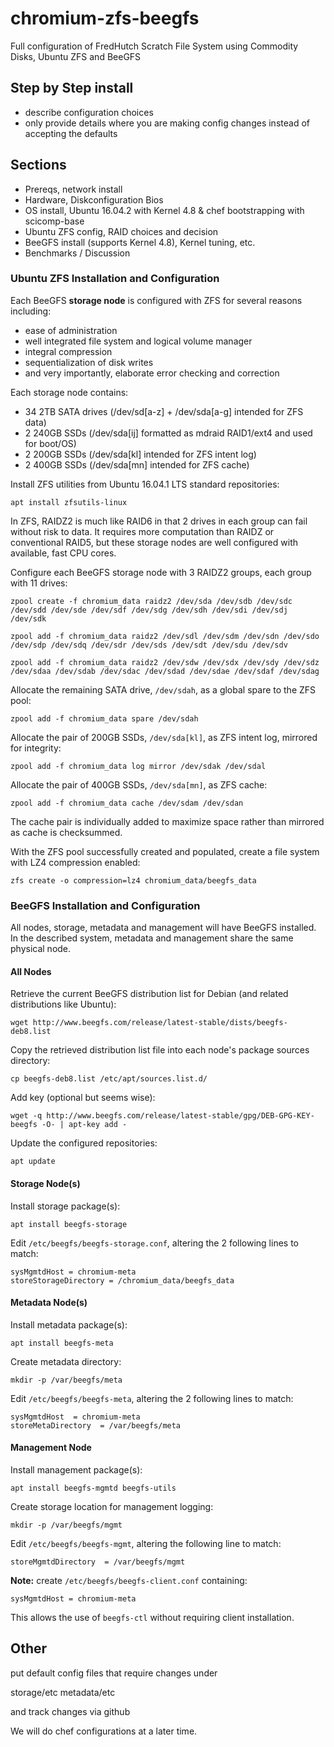 # chromium-zfs-beegfs
Full configuration of FredHutch Scratch File System using Commodity Disks, Ubuntu ZFS and BeeGFS


Step by Step install
--------------------

- describe configuration choices 
- only provide details where you are making config changes instead of accepting the defaults 

Sections
--------

* Prereqs, network install 
* Hardware, Diskconfiguration Bios
* OS install, Ubuntu 16.04.2 with Kernel 4.8 & chef bootstrapping with scicomp-base 
* Ubuntu ZFS config, RAID choices and decision 
* BeeGFS install (supports Kernel 4.8), Kernel tuning, etc. 
* Benchmarks / Discussion

### Ubuntu ZFS Installation and Configuration
Each BeeGFS **storage node** is configured with ZFS for several reasons including: 
* ease of administration
* well integrated file system and logical volume manager
* integral compression
* sequentialization of disk writes
* and very importantly, elaborate error checking and correction

Each storage node contains: 
* 34 2TB SATA drives (/dev/sd[a-z] + /dev/sda[a-g] intended for ZFS data)
* 2 240GB SSDs (/dev/sda[ij] formatted as mdraid RAID1/ext4 and used for boot/OS)
* 2 200GB SSDs (/dev/sda[kl] intended for ZFS intent log)
* 2 400GB SSDs (/dev/sda[mn] intended for ZFS cache)

Install ZFS utilities from Ubuntu 16.04.1 LTS standard repositories:

`apt install zfsutils-linux`

In ZFS, RAIDZ2 is much like RAID6 in that 2 drives in each group can fail without risk to data. It requires more computation than RAIDZ or conventional RAID5, but these storage nodes are well configured with available, fast CPU cores.

Configure each BeeGFS storage node with 3 RAIDZ2 groups, each group with 11 drives:
```
zpool create -f chromium_data raidz2 /dev/sda /dev/sdb /dev/sdc /dev/sdd /dev/sde /dev/sdf /dev/sdg /dev/sdh /dev/sdi /dev/sdj /dev/sdk

zpool add -f chromium_data raidz2 /dev/sdl /dev/sdm /dev/sdn /dev/sdo /dev/sdp /dev/sdq /dev/sdr /dev/sds /dev/sdt /dev/sdu /dev/sdv

zpool add -f chromium_data raidz2 /dev/sdw /dev/sdx /dev/sdy /dev/sdz /dev/sdaa /dev/sdab /dev/sdac /dev/sdad /dev/sdae /dev/sdaf /dev/sdag
```

Allocate the remaining SATA drive, `/dev/sdah`, as a global spare to the ZFS pool:

`zpool add -f chromium_data spare /dev/sdah`

Allocate the pair of 200GB SSDs, `/dev/sda[kl]`, as ZFS intent log, mirrored for integrity:

`zpool add -f chromium_data log mirror /dev/sdak /dev/sdal`

Allocate the pair of 400GB SSDs, `/dev/sda[mn]`, as ZFS cache:

`zpool add -f chromium_data cache /dev/sdam /dev/sdan`

The cache pair is individually added to maximize space rather than mirrored as cache is checksummed.

With the ZFS pool successfully created and populated, create a file system with LZ4 compression enabled:

`zfs create -o compression=lz4 chromium_data/beegfs_data`

### BeeGFS Installation and Configuration
All nodes, storage, metadata and management will have BeeGFS installed.  In the described system, metadata and management share the same physical node.

#### All Nodes
Retrieve the current BeeGFS distribution list for Debian (and related distributions like Ubuntu):

`wget http://www.beegfs.com/release/latest-stable/dists/beegfs-deb8.list`

Copy the retrieved distribution list file into each node's package sources directory:

`cp beegfs-deb8.list /etc/apt/sources.list.d/`

Add key (optional but seems wise):

`wget -q http://www.beegfs.com/release/latest-stable/gpg/DEB-GPG-KEY-beegfs -O- | apt-key add -`

Update the configured repositories:

`apt update`

#### Storage Node(s)
Install storage package(s):

`apt install beegfs-storage`

Edit `/etc/beegfs/beegfs-storage.conf`, altering the 2 following lines to match:
```
sysMgmtdHost = chromium-meta
storeStorageDirectory = /chromium_data/beegfs_data
```

#### Metadata Node(s)
Install metadata package(s):

`apt install beegfs-meta`

Create metadata directory:

`mkdir -p /var/beegfs/meta`

Edit `/etc/beegfs/beegfs-meta`, altering the 2 following lines to match:
```
sysMgmtdHost  = chromium-meta
storeMetaDirectory  = /var/beegfs/meta
```

#### Management Node
Install management package(s):

`apt install beegfs-mgmtd beegfs-utils`

Create storage location for management logging:

`mkdir -p /var/beegfs/mgmt`

Edit `/etc/beegfs/beegfs-mgmt`, altering the following line to match:
```
storeMgmtdDirectory  = /var/beegfs/mgmt
```

**Note:** create `/etc/beegfs/beegfs-client.conf` containing:
```
sysMgmtdHost = chromium-meta
``` 
This allows the use of `beegfs-ctl` without requiring client installation.

## Other

put default config files that require changes under 

storage/etc
metadata/etc 

and track changes via github 

We will do chef configurations at a later time. 

